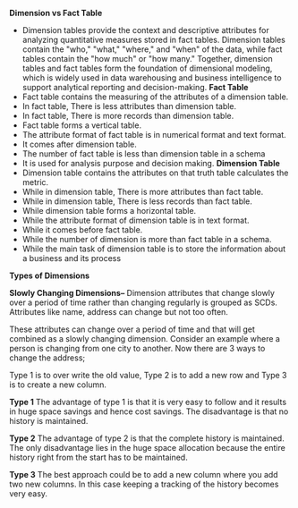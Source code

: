 **Dimension vs Fact Table**
* Dimension tables provide the context and descriptive attributes for analyzing quantitative measures stored in fact tables. Dimension tables contain the "who," "what," "where," and "when" of the data, while fact tables contain the "how much" or "how many." Together, dimension tables and fact tables form the foundation of dimensional modeling, which is widely used in data warehousing and business intelligence to support analytical reporting and decision-making.
**Fact Table**
* Fact table contains the measuring of the attributes of a dimension table.
* In fact table, There is less attributes than dimension table.
* In fact table, There is more records than dimension table.
* Fact table forms a vertical table.
* The attribute format of fact table is in numerical format and text format.
* It comes after dimension table.
* The number of fact table is less than dimension table in a schema
* It is used for analysis purpose and decision making.
**Dimension Table**
* Dimension table contains the attributes on that truth table calculates the metric.
* While in dimension table, There is more attributes than fact table.
* While in dimension table, There is less records than fact table.
* While dimension table forms a horizontal table.
* While the attribute format of dimension table is in text format.
* While it comes before fact table.
* While the number of dimension is more than fact table in a schema.
* While the main task of dimension table is to store the information about a business and its process

**Types of Dimensions**

**Slowly Changing Dimensions–** Dimension attributes that change slowly over a period of time rather than changing regularly is grouped as SCDs.  Attributes like name, address can change but not too often.

These attributes can change over a period of time and that will get combined as a slowly changing dimension. Consider an example where a person is changing from one city to another. Now there are 3 ways to change the address;

Type 1  is to over write the old value, Type 2 is to add a new row and Type 3 is to create a new column.

**Type 1**
The advantage of type 1 is that it is very easy to follow and it results  in huge space savings and hence cost savings. The disadvantage is that no history is maintained.

**Type 2**
The advantage of type 2 is that the complete history is maintained. The only disadvantage lies in the huge space allocation because the entire history right from the start has to be maintained.

**Type 3**
The best approach could be to add a new column where you add two new columns. In this case keeping a tracking of the history becomes very easy.











